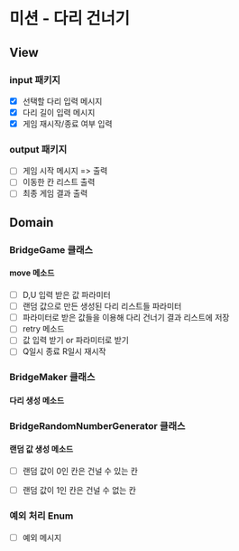 # 미션 - 다리 건너기
## View
### input 패키지
- [x] 선택할 다리 입력 메시지
- [x] 다리 길이 입력 메시지
- [x] 게임 재시작/종료 여부 입력

### output 패키지
- [ ] 게임 시작 메시지 => 출력
- [ ] 이동한 칸 리스트 출력
- [ ] 최종 게임 결과 출력

## Domain
### BridgeGame 클래스
#### move 메소드
- [ ] D,U 입력 받은 값 파라미터
- [ ] 랜덤 값으로 만든 생성된 다리 리스트들 파라미터
- [ ] 파라미터로 받은 값들을 이용해 다리 건너기 결과 리스트에 저장
- [ ] retry 메소드
- [ ] 값 입력 받기 or 파라미터로 받기
- [ ] Q일시 종료 R일시 재시작

### BridgeMaker 클래스
#### 다리 생성 메소드

### BridgeRandomNumberGenerator 클래스
#### 랜덤 값 생성 메소드
- [ ] 랜덤 값이 0인 칸은  건널 수 있는 칸
- [ ] 랜덤 값이 1인 칸은 건널 수 없는 칸


### 예외 처리 Enum
- [ ] 예외 메시지
